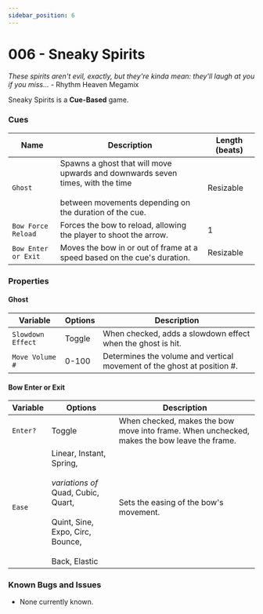 ```yaml
---
sidebar_position: 6
---
```

# 006 - Sneaky Spirits

*These spirits aren't evil, exactly, but they're kinda mean: they'll laugh at you if you miss...* - Rhythm Heaven Megamix

Sneaky Spirits is a **Cue-Based** game.

### Cues

|Name|Description|Length (beats)|
|---|---|---|
|`Ghost`|Spawns a ghost that will move upwards and downwards seven times, with the time <br></br>between movements depending on the duration of the cue.|Resizable|
|`Bow Force Reload`|Forces the bow to reload, allowing the player to shoot the arrow.|1|
|`Bow Enter or Exit`|Moves the bow in or out of frame at a speed based on the cue's duration.|Resizable|

### Properties

#### Ghost
|Variable|Options|Description|
|---|---|---|
|`Slowdown Effect`|Toggle|When checked, adds a slowdown effect when the ghost is hit.|
|`Move Volume #`|0-100|Determines the volume and vertical movement of the ghost at position #.|

#### Bow Enter or Exit
|Variable|Options|Description|
|---|---|---|
|`Enter?`|Toggle|When checked, makes the bow move into frame. When unchecked, makes the bow leave the frame.|
|`Ease`|Linear, Instant, Spring,<br></br> *variations of* Quad, Cubic, Quart,<br></br> Quint, Sine, Expo, Circ, Bounce,<br></br> Back, Elastic|Sets the easing of the bow's movement.|


### Known Bugs and Issues
- None currently known.
